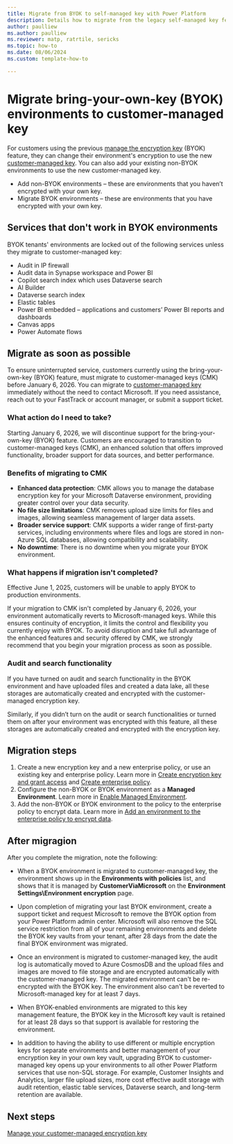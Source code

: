 ```yaml
---
title: Migrate from BYOK to self-managed key with Power Platform
description: Details how to migrate from the legacy self-managed key feature to customer-managed key
author: paulliew
ms.author: paulliew
ms.reviewer: matp, ratrtile, sericks
ms.topic: how-to 
ms.date: 08/06/2024
ms.custom: template-how-to

---
```


# Migrate bring-your-own-key (BYOK) environments to customer-managed key

For customers using the previous [manage the encryption key](manage-encryption-key.md) (BYOK) feature, they can change their environment's encryption to use the new [customer-managed key](customer-managed-key.md). You can also add your existing non-BYOK environments to use the new customer-managed key.

- Add non-BYOK environments – these are environments that you haven’t encrypted with your own key.
- Migrate BYOK environments – these are environments that you have encrypted with your own key.

## Services that don't work in BYOK environments
BYOK tenants' environments are locked out of the following services unless they migrate to customer-managed key:
 
- Audit in IP firewall
-	Audit data in Synapse workspace and Power BI 
-	Copilot search index which uses Dataverse search 
- AI Builder
- Dataverse search index
- Elastic tables
- Power BI embedded – applications and customers’ Power BI reports and dashboards
- Canvas apps 
- Power Automate flows

## Migrate as soon as possible
To ensure uninterrupted service, customers currently using the bring-your-own-key (BYOK) feature, must migrate to customer-managed keys (CMK) before January 6, 2026. You can migrate to [customer-managed key](customer-managed-key.md) immediately without the need to contact Microsoft. If you need assistance, reach out to your FastTrack or account manager, or submit a support ticket.

### What action do I need to take?
Starting January 6, 2026, we will discontinue support for the bring-your-own-key (BYOK) feature. Customers are encouraged to transition to customer-managed keys (CMK), an enhanced solution that offers improved functionality, broader support for data sources, and better performance.
 
### Benefits of migrating to CMK
- **Enhanced data protection**: CMK allows you to manage the database encryption key for your Microsoft Dataverse environment, providing greater control over your data security.
- **No file size limitations**: CMK removes upload size limits for files and images, allowing seamless management of larger data assets.
- **Broader service support**: CMK supports a wider range of first-party services, including environments where files and logs are stored in non-Azure SQL databases, allowing compatibility and scalability.
- **No downtime**: There is no downtime when you migrate your BYOK environment.

### What happens if migration isn't completed?
Effective June 1, 2025, customers will be unable to apply BYOK to production environments.

If your migration to CMK isn't completed by January 6, 2026, your environment automatically reverts to Microsoft-managed keys. While this ensures continuity of encryption, it limits the control and flexibility you currently enjoy with BYOK. To avoid disruption and take full advantage of the enhanced features and security offered by CMK, we strongly recommend that you begin your migration process as soon as possible. 

### Audit and search functionality
If you have turned on audit and search functionality in the BYOK environment and have uploaded files and created a data lake, all these storages are automatically created and encrypted with the customer-managed encryption key.

Similarly, if you didn’t turn on the audit or search functionalities or turned them on after your environment was encrypted with this feature, all these storages are automatically created and encrypted with the encryption key.

## Migration steps

1. Create a new encryption key and a new enterprise policy, or use an existing key and enterprise policy. Learn more in [Create encryption key and grant access](customer-managed-key.md#create-encryption-key-and-grant-access) and [Create enterprise policy](customer-managed-key.md#create-enterprise-policy).
1. Configure the non-BYOK or BYOK environment as a **Managed Environment**. Learn more in [Enable Managed Environment](customer-managed-key.md#enable-managed-environment-to-be-added-to-the-enterprise-policy).
1. Add the non-BYOK or BYOK environment to the policy to the enterprise policy to encrypt data. Learn more in [Add an environment to the enterprise policy to encrypt data](customer-managed-key.md#add-an-environment-to-the-enterprise-policy-to-encrypt-data).

## After migragion
After you complete the migration, note the following:

- When a BYOK environment is migrated to customer-managed key, the environment shows up in the **Environments with policies** list, and shows that it is managed by **CustomerViaMicrosoft** on the **Environment Settings\Environment encryption** page.

- Upon completion of migrating your last BYOK environment, create a support ticket and request Microsoft to remove the BYOK option from your Power Platform admin center. Microsoft will also remove the SQL service restriction from all of your remaining environments and delete the BYOK key vaults from your tenant, after 28 days from the date the final BYOK environment was migrated.  

- Once an environment is migrated to customer-managed key, the audit log is automatically moved to Azure CosmosDB and the upload files and images are moved to file storage and are encrypted automatically with the customer-managed key. The migrated environment can't be re-encrypted with the BYOK key. The environment also can't be reverted to Microsoft-managed key for at least 7 days.

- When BYOK-enabled environments are migrated to this key management feature, the BYOK key in the Microsoft key vault is retained for at least 28 days so that support is available for restoring the environment.

- In addition to having the ability to use different or multiple encryption keys for separate environments and better management of your encryption key in your own key vault, upgrading BYOK to customer-managed key opens up your environments to all other Power Platform services that use non-SQL storage. For example, Customer Insights and Analytics, larger file upload sizes, more cost effective audit storage with audit retention, elastic table services, Dataverse search, and long-term retention are available.

## Next steps

[Manage your customer-managed encryption key](customer-managed-key.md)
